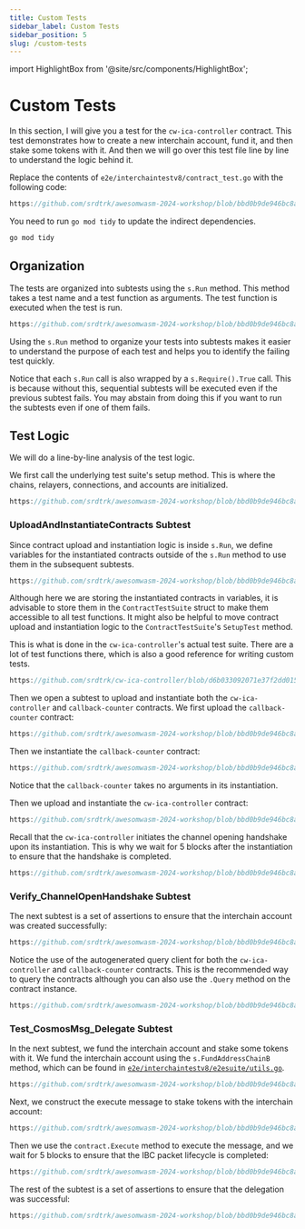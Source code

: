 ```yaml
---
title: Custom Tests
sidebar_label: Custom Tests
sidebar_position: 5
slug: /custom-tests
---
```


import HighlightBox from '@site/src/components/HighlightBox';

# Custom Tests

In this section, I will give you a test for the `cw-ica-controller` contract. This test demonstrates how to create a new interchain account, fund it, and then stake some tokens with it. And then we will go over this test file line by line to understand the logic behind it.

Replace the contents of `e2e/interchaintestv8/contract_test.go` with the following code:

```go reference
https://github.com/srdtrk/awesomwasm-2024-workshop/blob/bbd0b9de946bc8a0680398e2dccf11e220c8c1d8/e2e/interchaintestv8/contract_test.go
```

You need to run `go mod tidy` to update the indirect dependencies.

```sh
go mod tidy
```

## Organization

The tests are organized into subtests using the `s.Run` method. This method takes a test name and a test function as arguments. The test function is executed when the test is run.

```go reference
https://github.com/srdtrk/awesomwasm-2024-workshop/blob/bbd0b9de946bc8a0680398e2dccf11e220c8c1d8/e2e/interchaintestv8/contract_test.go#L55
```

<HighlightBox type="best-practice" title="Best Practice: Using `s.Run`">

Using the `s.Run` method to organize your tests into subtests makes it easier to understand the purpose of each test and helps you to identify the failing test quickly.

Notice that each `s.Run` call is also wrapped by a `s.Require().True` call. This is because without this, sequential subtests will be executed even if the previous subtest fails. You may abstain from doing this if you want to run the subtests even if one of them fails.

</HighlightBox>

## Test Logic

We will do a line-by-line analysis of the test logic.

We first call the underlying test suite's setup method. This is where the chains, relayers, connections, and accounts are initialized.

```go reference
https://github.com/srdtrk/awesomwasm-2024-workshop/blob/bbd0b9de946bc8a0680398e2dccf11e220c8c1d8/e2e/interchaintestv8/contract_test.go#L45
```

### UploadAndInstantiateContracts Subtest

Since contract upload and instantiation logic is inside `s.Run`, we define variables for the instantiated contracts outside of the `s.Run` method to use them in the subsequent subtests.

```go reference
https://github.com/srdtrk/awesomwasm-2024-workshop/blob/bbd0b9de946bc8a0680398e2dccf11e220c8c1d8/e2e/interchaintestv8/contract_test.go#L49-L54
```

<HighlightBox type="best-practice" title="Best Practice: Storing Instantiated Contracts">

Although here we are storing the instantiated contracts in variables, it is advisable to store them in the `ContractTestSuite` struct to make them accessible to all test functions. It might also be helpful to move contract upload and instantiation logic to the `ContractTestSuite`'s `SetupTest` method.

This is what is done in the `cw-ica-controller`'s actual test suite. There are a lot of test functions there, which is also a good reference for writing custom tests.

```go reference
https://github.com/srdtrk/cw-ica-controller/blob/d6b033092071e37f2dd015b58810a02257a92b6b/e2e/interchaintestv8/contract_test.go#L34-L46
```

</HighlightBox>

Then we open a subtest to upload and instantiate both the `cw-ica-controller` and `callback-counter` contracts. We first upload the `callback-counter` contract:

```go reference
https://github.com/srdtrk/awesomwasm-2024-workshop/blob/bbd0b9de946bc8a0680398e2dccf11e220c8c1d8/e2e/interchaintestv8/contract_test.go#L57
```

Then we instantiate the `callback-counter` contract:

```go reference
https://github.com/srdtrk/awesomwasm-2024-workshop/blob/bbd0b9de946bc8a0680398e2dccf11e220c8c1d8/e2e/interchaintestv8/contract_test.go#L60
```

Notice that the `callback-counter` takes no arguments in its instantiation.

Then we upload and instantiate the `cw-ica-controller` contract:

```go reference
https://github.com/srdtrk/awesomwasm-2024-workshop/blob/bbd0b9de946bc8a0680398e2dccf11e220c8c1d8/e2e/interchaintestv8/contract_test.go#L64-L80
```

<HighlightBox type="remember" title="Channel Open Init on Instantiate">

Recall that the `cw-ica-controller` initiates the channel opening handshake upon its instantiation. This is why we wait for 5 blocks after the instantiation to ensure that the handshake is completed.

```go reference
https://github.com/srdtrk/awesomwasm-2024-workshop/blob/bbd0b9de946bc8a0680398e2dccf11e220c8c1d8/e2e/interchaintestv8/contract_test.go#L83
```

</HighlightBox>

### Verify_ChannelOpenHandshake Subtest

The next subtest is a set of assertions to ensure that the interchain account was created successfully:

```go reference
https://github.com/srdtrk/awesomwasm-2024-workshop/blob/bbd0b9de946bc8a0680398e2dccf11e220c8c1d8/e2e/interchaintestv8/contract_test.go#L87-L108
```

<HighlightBox type="best-practice" title="Best Practice: gRPC Query Client">

Notice the use of the autogenerated query client for both the `cw-ica-controller` and `callback-counter` contracts. This is the recommended way to query the contracts although you can also use the `.Query` method on the contract instance.

```go reference
https://github.com/srdtrk/awesomwasm-2024-workshop/blob/bbd0b9de946bc8a0680398e2dccf11e220c8c1d8/e2e/interchaintestv8/contract_test.go#L89
```

</HighlightBox>

### Test_CosmosMsg_Delegate Subtest

In the next subtest, we fund the interchain account and stake some tokens with it. We fund the interchain account using the `s.FundAddressChainB` method, which can be found in [`e2e/interchaintestv8/e2esuite/utils.go`](https://github.com/srdtrk/awesomwasm-2024-workshop/blob/bbd0b9de946bc8a0680398e2dccf11e220c8c1d8/e2e/interchaintestv8/e2esuite/utils.go).

```go reference
https://github.com/srdtrk/awesomwasm-2024-workshop/blob/bbd0b9de946bc8a0680398e2dccf11e220c8c1d8/e2e/interchaintestv8/contract_test.go#L111-L117
```

Next, we construct the execute message to stake tokens with the interchain account:

```go reference
https://github.com/srdtrk/awesomwasm-2024-workshop/blob/bbd0b9de946bc8a0680398e2dccf11e220c8c1d8/e2e/interchaintestv8/contract_test.go#L118-L139
```

Then we use the `contract.Execute` method to execute the message, and we wait for 5 blocks to ensure that the IBC packet lifecycle is completed:

```go reference
https://github.com/srdtrk/awesomwasm-2024-workshop/blob/bbd0b9de946bc8a0680398e2dccf11e220c8c1d8/e2e/interchaintestv8/contract_test.go#L141-L146
```

The rest of the subtest is a set of assertions to ensure that the delegation was successful:

```go reference
https://github.com/srdtrk/awesomwasm-2024-workshop/blob/bbd0b9de946bc8a0680398e2dccf11e220c8c1d8/e2e/interchaintestv8/contract_test.go#L147-L165
```
